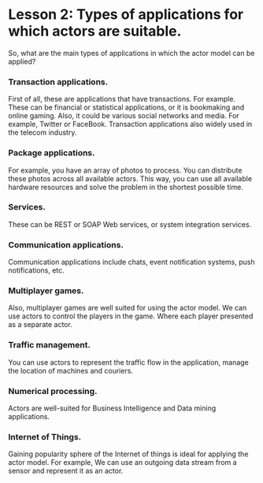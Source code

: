# Lesson 2: Types of applications for which actors are suitable.

So, what are the main types of applications in which the actor model can be applied?

### Transaction applications.

First of all, these are applications that have transactions. For example. These can be financial or statistical applications, or it is bookmaking and online gaming. Also, it could be various social networks and media. For example, Twitter or FaceBook. Transaction applications also widely used in the telecom industry.

### Package applications.

For example, you have an array of photos to process. You can distribute these photos across all available actors. This way, you can use all available hardware resources and solve the problem in the shortest possible time.

### Services.

These can be REST or SOAP Web services, or system integration services.

### Communication applications.

Communication applications include chats, event notification systems, push notifications, etc.

### Multiplayer games.

Also, multiplayer games are well suited for using the actor model. We can use actors to control the players in the game.  Where each player presented as a separate actor.

### Traffic management.

You can use actors to represent the traffic flow in the application, manage the location of machines and couriers.

### Numerical processing.

Actors are well-suited for Business Intelligence and Data mining applications.

### Internet of Things.

Gaining popularity sphere of the Internet of things is ideal for applying the actor model. For example, We can use an outgoing data stream from a sensor and represent it as an actor.
